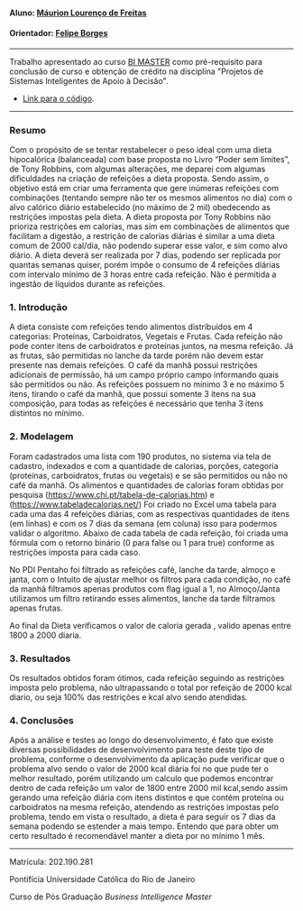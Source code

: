 #### Aluno: [Máurion Lourenço de Freitas](https://github.com/link_do_github)
#### Orientador: [Felipe Borges](https://github.com/FelipeBorgesC)

---

Trabalho apresentado ao curso [BI MASTER](https://ica.puc-rio.ai/bi-master) como pré-requisito para conclusão de curso e obtenção de crédito na disciplina "Projetos de Sistemas Inteligentes de Apoio à Decisão".

- [Link para o código](https://github.com/maurionFreitas/ProjetoFinal---PUC/blob/main/Projeto%20Dieta.zip).

---

### Resumo

Com o propósito de se tentar restabelecer o peso ideal com uma dieta hipocalórica (balanceada) com base proposta no Livro “Poder sem limites”, de Tony Robbins, com algumas alterações, me deparei com algumas dificuldades na criação de refeições a dieta proposta.
Sendo assim, o objetivo está em criar uma ferramenta que gere inúmeras refeições com combinações (tentando sempre não ter os mesmos alimentos no dia) com o alvo calórico diário estabelecido (no máximo de 2 mil) obedecendo as restrições impostas pela dieta.
A dieta proposta por Tony Robbins não prioriza restrições em calorias, mas sim em combinações de alimentos que facilitam a digestão, a restrição de calorias diárias é similar a uma dieta comum de 2000 cal/dia, não podendo superar esse valor, e sim como alvo diário.
A dieta deverá ser realizada por 7 dias, podendo ser replicada por quantas semanas quiser, porém impõe o consumo de 4 refeições diárias com intervalo mínimo de 3 horas entre cada refeição.
Não é permitida a ingestão de líquidos durante as refeições.


### 1. Introdução

A dieta consiste com refeições tendo alimentos distribuídos em 4 categorias: Proteínas, Carboidratos, Vegetais e Frutas.
Cada refeição não pode conter itens de carboidratos e proteínas juntos, na mesma refeição.
Já as frutas, são permitidas no lanche da tarde porém não devem estar presente nas demais refeições.
O café da manhã possui restrições adicionais de permissão, há um campo próprio campo informando quais são permitidos ou não.
As refeições possuem no mínimo 3 e no máximo 5 itens, tirando o café da manhã, que possui somente 3 itens na sua composição, para todas as refeições é necessário que tenha 3 itens distintos no mínimo.


### 2. Modelagem

Foram cadastrados uma lista com 190 produtos, no sistema via tela de cadastro, indexados e com a quantidade de calorias, porções, categoria (proteínas, carboidratos, frutas ou vegetais) e se são permitidos ou não no café da manhã. Os alimentos e quantidades de calorias foram obtidas por pesquisa (https://www.chi.pt/tabela-de-calorias.htm) e (https://www.tabeladecalorias.net/)
Foi criado no Excel uma tabela para cada uma das 4 refeições diárias, com as respectivas quantidades de itens (em linhas) e com os 7 dias da semana (em coluna) isso para podermos validar o algoritmo.
Abaixo de cada tabela de cada refeição, foi criada uma fórmula com o retorno binário (0 para false ou 1 para true) conforme as restrições imposta para cada caso.

No PDI Pentaho foi filtrado as refeições café, lanche da tarde, almoço e janta, com o Intuito de ajustar melhor os filtros para cada condição, no café da manhã filtramos apenas produtos com flag igual a 1, no Almoço/Janta utilizamos um filtro retirando esses alimentos, lanche da tarde filtramos apenas frutas.

Ao final da Dieta verificamos o valor de caloria gerada , valido apenas entre 1800 a 2000 diaria.


### 3. Resultados

Os resultados obtidos foram ótimos, cada refeição seguindo as restrições imposta pelo problema, não ultrapassando o total por refeição de 2000 kcal diario, ou seja 100% das restrições e kcal alvo sendo atendidas.

### 4. Conclusões

Após a análise e testes ao longo do desenvolvimento, é fato que existe diversas possibilidades de desenvolvimento para teste deste tipo de problema, conforme o desenvolvimento da aplicação pude verificar que o problema alvo sendo o valor de 2000 kcal diária foi no que pude ter o melhor resultado, porém utilizando um calculo que podemos encontrar dentro de cada refeição um valor de 1800 entre 2000 mil kcal,sendo assim gerando uma refeição diária com itens distintos e que contém proteína ou carboidratos na mesma refeição, atendendo as restrições impostas pelo problema, tendo em vista o resultado, a dieta é para seguir os 7 dias da semana podendo se estender a mais tempo.
Entendo que para obter um certo resultado é recomendável manter a dieta por no mínimo 1 mês.

---

Matrícula: 202.190.281

Pontifícia Universidade Católica do Rio de Janeiro

Curso de Pós Graduação *Business Intelligence Master*

